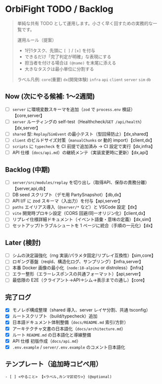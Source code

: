 # OrbiFight TODO / Backlog

> 単純な共有 TODO として運用します。小さく早く回すための実務的な一覧です。
>
> 運用ルール（提案）
>
> - 1行1タスク、先頭に `[ ]` / `[x]` を付与
> - できるだけ「完了判定が明確」な表現にする
> - 担当者を付ける場合は `(@name)` を末尾に添える
> - 大きなタスクは最小単位に分割する
>
> ラベル凡例: `core`(重要) `dx`(開発体験) `infra` `api` `client` `server` `sim` `db`

## Now (次にやる候補: 1〜2週間)

- [ ] `server` に環境変数スキーマを追加（`zod` で `process.env` 検証）【core,server】
- [ ] `server` ルーティングの self-test（Healthcheck/`GET /api/health`）【dx,server】
- [ ] `shared` 型: `Replay`/`SimEvent` の最小テスト（型回帰防止）【dx,shared】
- [ ] `client` のビルドサイズ対策（`manualChunks` or 動的 import）【client,dx】
- [ ] `scripts` に `typecheck` を CI 前提で追加済み → CI 設定で実行【dx,infra】
- [ ] API 仕様（`docs/api.md`）の継続メンテ（実装変更時に更新）【dx,api】

## Backlog (中期)

- [ ] `server/src/modules/replay` を切り出し（取得API、保存の責務分離）【server,api,db】
- [ ] DB seed スクリプト（デモ用 PartySnapshot）【db,dx】
- [ ] API I/F に zod スキーマ（入出力）を付与【api,server】
- [ ] `paths` エイリアス導入（`@server/*` など）と VSCode 設定【dx】
- [ ] `vite` 開発時プロキシ設定（CORS 回避/同一オリジン化）【client,dx】
- [ ] リプレイ仕様詳細ドキュメント（イベント語彙・意味の定義）【dx,sim】
- [ ] セットアップ/トラブルシュートを 1 ページに統合（手順の一元化）【dx】

## Later (検討)

- [ ] シムの決定論強化（rng 実装/パラメタ固定/リプレイ互換性）【sim,core】
- [ ] ロギング基盤（reqId、構造化ログ、サンプリング）【infra,server】
- [ ] 本番 Docker 画像の最小化（`node:18-alpine` or distroless）【infra】
- [ ] エラー整形（エラーレスポンスの共通フォーマット）【api,server】
- [ ] 最低限の E2E（クライアント→API→シム→表示までの通し）【core】

## 完了ログ

- [x] モノレポ構成整理（shared 導入、server レイヤ分割、共通 tsconfig）
- [x] ルートスクリプト（build/typecheck）追加
- [x] 日本語ドキュメント体制整備（`docs/README.md` 索引/方針）
- [x] アーキテクチャ文書の日本語化（`docs/architecture.md`）
- [x] ルート `README.md` の日本語化と導線整備
- [x] API 仕様 初版作成（`docs/api.md`）
- [x] `.env.example` / `server/.env.example` のコメント日本語化

## テンプレート（追加時コピペ用）

```
- [ ] <やること> 【<ラベル,カンマ区切り>} (@optional)
```
